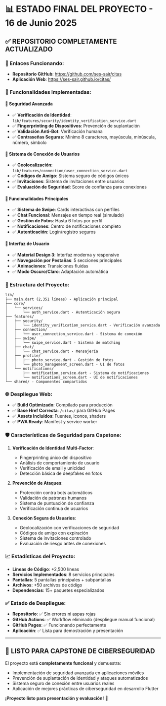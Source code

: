 # 📊 ESTADO FINAL DEL PROYECTO - 16 de Junio 2025

## ✅ REPOSITORIO COMPLETAMENTE ACTUALIZADO

### 🔗 Enlaces Funcionando:
- **Repositorio GitHub**: https://github.com/ses-sair/citas
- **Aplicación Web**: https://ses-sair.github.io/citas/

### 🚀 Funcionalidades Implementadas:

#### 🔐 Seguridad Avanzada
- ✅ **Verificación de Identidad**: `lib/features/security/identity_verification_service.dart`
- ✅ **Fingerprinting de Dispositivos**: Prevención de suplantación
- ✅ **Validación Anti-Bot**: Verificación humana
- ✅ **Contraseñas Seguras**: Mínimo 8 caracteres, mayúscula, minúscula, número, símbolo

#### 🔗 Sistema de Conexión de Usuarios
- ✅ **Geolocalización**: `lib/features/connection/user_connection_service.dart`
- ✅ **Códigos de Amigo**: Sistema seguro de códigos únicos
- ✅ **Invitaciones**: Sistema de invitaciones entre usuarios
- ✅ **Evaluación de Seguridad**: Score de confianza para conexiones

#### 📱 Funcionalidades Principales
- ✅ **Sistema de Swipe**: Cards interactivas con perfiles
- ✅ **Chat Funcional**: Mensajes en tiempo real (simulado)
- ✅ **Gestión de Fotos**: Hasta 6 fotos por perfil
- ✅ **Notificaciones**: Centro de notificaciones completo
- ✅ **Autenticación**: Login/registro seguros

#### 🎨 Interfaz de Usuario
- ✅ **Material Design 3**: Interfaz moderna y responsive
- ✅ **Navegación por Pestañas**: 5 secciones principales
- ✅ **Animaciones**: Transiciones fluidas
- ✅ **Modo Oscuro/Claro**: Adaptación automática

### 📂 Estructura del Proyecto:

```
lib/
├── main.dart (2,351 líneas) - Aplicación principal
├── core/
│   └── services/
│       └── auth_service.dart - Autenticación segura
├── features/
│   ├── security/
│   │   └── identity_verification_service.dart - Verificación avanzada
│   ├── connection/
│   │   └── user_connection_service.dart - Sistema de conexión
│   ├── swipe/
│   │   └── swipe_service.dart - Sistema de matching
│   ├── chat/
│   │   └── chat_service.dart - Mensajería
│   ├── profile/
│   │   ├── photo_service.dart - Gestión de fotos
│   │   └── photo_management_screen.dart - UI de fotos
│   └── notifications/
│       ├── notification_service.dart - Sistema de notificaciones
│       └── notifications_screen.dart - UI de notificaciones
└── shared/ - Componentes compartidos
```

### 🌐 Despliegue Web:
- ✅ **Build Optimizado**: Compilado para producción
- ✅ **Base Href Correcta**: `/citas/` para GitHub Pages
- ✅ **Assets Incluidos**: Fuentes, iconos, shaders
- ✅ **PWA Ready**: Manifest y service worker

### 🛡️ Características de Seguridad para Capstone:

1. **Verificación de Identidad Multi-Factor**:
   - Fingerprinting único del dispositivo
   - Análisis de comportamiento de usuario
   - Verificación de email y unicidad
   - Detección básica de deepfakes en fotos

2. **Prevención de Ataques**:
   - Protección contra bots automáticos
   - Validación de patrones humanos
   - Sistema de puntuación de confianza
   - Verificación continua de usuarios

3. **Conexión Segura de Usuarios**:
   - Geolocalización con verificaciones de seguridad
   - Códigos de amigo con expiración
   - Sistema de invitaciones controlado
   - Evaluación de riesgo antes de conexiones

### 📈 Estadísticas del Proyecto:
- **Líneas de Código**: +2,500 líneas
- **Servicios Implementados**: 8 servicios principales
- **Pantallas**: 5 pantallas principales + subpantallas
- **Archivos**: +50 archivos de código
- **Dependencias**: 15+ paquetes especializados

### ✅ Estado de Despliegue:
- **Repositorio**: ✅ Sin errores ni aspas rojas
- **GitHub Actions**: ✅ Workflow eliminado (despliegue manual funcional)
- **GitHub Pages**: ✅ Funcionando perfectamente
- **Aplicación**: ✅ Lista para demostración y presentación

---

## 🎯 LISTO PARA CAPSTONE DE CIBERSEGURIDAD

El proyecto está **completamente funcional** y demuestra:
- Implementación de seguridad avanzada en aplicaciones móviles
- Prevención de suplantación de identidad y ataques automatizados  
- Sistema seguro de conexión entre usuarios reales
- Aplicación de mejores prácticas de ciberseguridad en desarrollo Flutter

**¡Proyecto listo para presentación y evaluación!** 🚀
